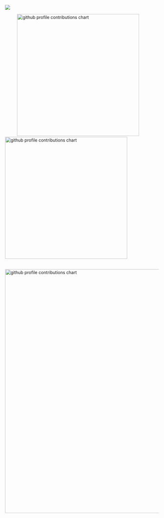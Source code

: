 ![](https://komarev.com/ghpvc/?username=ryosuke0828&color=blue)

<p align="left">
	  <picture>
	        <source media="(prefers-color-scheme: dark)"  srcset="output/metrics.base.svg" width="400" />
		<source media="(prefers-color-scheme: light)" srcset="output/metrics.base.svg" width="400" />
		<img alt="github profile contributions chart"    src="https://raw.githubusercontent.com/ryosuke0828/ryosuke0828/output-3d-contrib/day.svg" />
	  </picture>
	  <picture>
	   	<source media="(prefers-color-scheme: dark)"  srcset="output/details.svg" width="400" />
		<source media="(prefers-color-scheme: light)" srcset="output/details.svg" width="400" />
		<img alt="github profile contributions chart"    src="https://raw.githubusercontent.com/ryosuke0828/ryosuke0828/output-3d-contrib/day.svg" />
	  </picture>
</p>

<p align="left" >
	<picture>
	  <source media="(prefers-color-scheme: dark)"  srcset="profile-3d-contrib/profile-night-rainbow.svg" width="800" />
	  <source media="(prefers-color-scheme: light)" srcset="profile-3d-contrib/profile-season-animate.svg" width="800" />
	  <img alt="github profile contributions chart"    src="https://raw.githubusercontent.com/ryosuke0828/ryosuke0828/output-3d-contrib/day.svg" />
	</picture>
</p>
